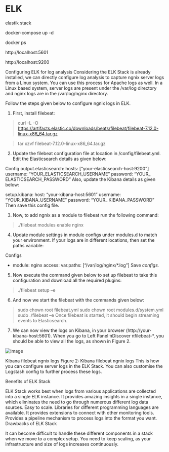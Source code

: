 # ELK
elastik stack



docker-compose up -d

docker ps


 http://localhost:5601

  http://localhost:9200




Configuring ELK for log analysis
Considering the ELK Stack is already installed, we can directly configure log analysis to capture ngnix server logs from a Linux system. You can use this process for Apache logs as well. In a Linux based system, server logs are present under the /var/log directory and nginx logs are in the /var/log/nginx directory.

Follow the steps given below to configure ngnix logs in ELK.

1. First, install filebeat:

> curl -L -O https://artifacts.elastic.co/downloads/beats/filebeat/filebeat-7.12.0-linux-x86_64.tar.gz
 
> tar xzvf filebeat-7.12.0-linux-x86_64.tar.gz
2. Update the filebeat configuration file at location in <filebeat-directory>/config/filebeat.yml. Edit the Elasticsearch details as given below:

Config
output.elasticsearch:
hosts: [“your-elasticsearch-host:9200”]
username: “YOUR_ELASTICSEARCH_USERNAME”
password: “YOUR_ ELASTICSEARCH_PASSWORD”
Also, update the Kibana details as given below:

setup.kibana:
host: “your-kibana-host:5601”
username: “YOUR_KIBANA_USERNAME”
password: “YOUR_ KIBANA_PASSWORD”
Then save this config file.

3. Now, to add ngnix as a module to filebeat run the following command:

> ./filebeat modules enable nginx
4. Update module settings in module configs under modules.d to match your environment. If your logs are in different locations, then set the paths variable:

Configs
- module: nginx
access:
var.paths: [“/var/log/nginx/*.log”]
Save <em>configs.</em>
5. Now execute the command given below to set up filebeat to take this configuration and download all the required plugins:

> ./filebeat setup –e
6. And now we start the filebeat with the commands given below:

> sudo chown root filebeat.yml
> sudo chown root modules.d/system.yml
> sudo ./filebeat –e
Once filebeat is started, it should begin streaming events to Elasticsearch.

7. We can now view the logs on Kibana, in your browser (http://your-kibana-host:5601). When you go to Left Panel πDiscover πfilebeat-*, you should be able to view all the logs, as shown in Figure 2.

![image](https://github.com/zizitizi/ELK/assets/123273835/e70b90f2-660d-4827-9b9c-d445c23378b9)


Kibana filebeat ngnix logs
Figure 2: Kibana filebeat ngnix logs
This is how you can configure server logs in the ELK Stack. You can also customise the Logstash config to further process these logs.

Benefits of ELK Stack

ELK Stack works best when logs from various applications are collected into a single ELK instance.
It provides amazing insights in a single instance, which eliminates the need to go through numerous different log data sources.
Easy to scale.
Libraries for different programming languages are available.
It provides extensions to connect with other monitoring tools.
Provides a pipeline mechanism to process logs into the format you want.
Drawbacks of ELK Stack

It can become difficult to handle these different components in a stack when we move to a complex setup.
You need to keep scaling, as your infrastructure and size of logs increases continuously.


  
